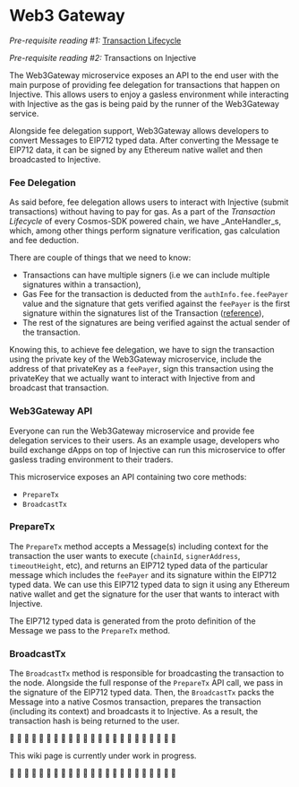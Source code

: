 # Web3 Gateway

_Pre-requisite reading #1:_ [Transaction Lifecycle](https://docs.cosmos.network/main/basics/tx-lifecycle)

_Pre-requisite reading #2:_ Transactions on Injective

The Web3Gateway microservice exposes an API to the end user with the main purpose of providing fee delegation for transactions that happen on Injective. This allows users to enjoy a gasless environment while interacting with Injective as the gas is being paid by the runner of the Web3Gateway service.

Alongside fee delegation support, Web3Gateway allows developers to convert Messages to EIP712 typed data. After converting the Message te EIP712 data, it can be signed by any Ethereum native wallet and then broadcasted to Injective.

### Fee Delegation

As said before, fee delegation allows users to interact with Injective (submit transactions) without having to pay for gas. As a part of the _Transaction Lifecycle_ of every Cosmos-SDK powered chain, we have \_AnteHandler\_s, which, among other things perform signature verification, gas calculation and fee deduction.

There are couple of things that we need to know:

* Transactions can have multiple signers (i.e we can include multiple signatures within a transaction),
* Gas Fee for the transaction is deducted from the `authInfo.fee.feePayer` value and the signature that gets verified against the `feePayer` is the first signature within the signatures list of the Transaction ([reference](https://github.com/cosmos/cosmos-sdk/blob/e2d6cbdeb55555893ffde3f2ae0ed6db7179fd0d/x/auth/ante/fee.go#L15-L24)),
* The rest of the signatures are being verified against the actual sender of the transaction.

Knowing this, to achieve fee delegation, we have to sign the transaction using the private key of the Web3Gateway microservice, include the address of that privateKey as a `feePayer`, sign this transaction using the privateKey that we actually want to interact with Injective from and broadcast that transaction.

### Web3Gateway API

Everyone can run the Web3Gateway microservice and provide fee delegation services to their users. As an example usage, developers who build exchange dApps on top of Injective can run this microservice to offer gasless trading environment to their traders.

This microservice exposes an API containing two core methods:

* `PrepareTx`
* `BroadcastTx`

### PrepareTx

The `PrepareTx` method accepts a Message(s) including context for the transaction the user wants to execute (`chainId`, `signerAddress`, `timeoutHeight`, etc), and returns an EIP712 typed data of the particular message which includes the `feePayer` and its signature within the EIP712 typed data. We can use this EIP712 typed data to sign it using any Ethereum native wallet and get the signature for the user that wants to interact with Injective.

The EIP712 typed data is generated from the proto definition of the Message we pass to the `PrepareTx` method.

### BroadcastTx

The `BroadcastTx` method is responsible for broadcasting the transaction to the node. Alongside the full response of the `PrepareTx` API call, we pass in the signature of the EIP712 typed data. Then, the `BroadcastTx` packs the Message into a native Cosmos transaction, prepares the transaction (including its context) and broadcasts it to Injective. As a result, the transaction hash is being returned to the user.



🚧 🚧 🚧 🚧 🚧 🚧 🚧 🚧 🚧 🚧 🚧 🚧 🚧 🚧 🚧 🚧 🚧 🚧 🚧 🚧 🚧 🚧 🚧

This wiki page is currently under work in progress.

🚧 🚧 🚧 🚧 🚧 🚧 🚧 🚧 🚧 🚧 🚧 🚧 🚧 🚧 🚧 🚧 🚧 🚧 🚧 🚧 🚧 🚧 🚧
